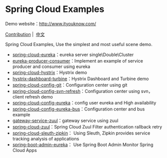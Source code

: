 # Spring Cloud Examples

Demo website：http://www.ityouknow.com/

[Contribution](https://github.com/ityouknow/spring-boot-examples/issues)&nbsp;| &nbsp;[中文](README.md)


Spring Cloud Examples, Use the simplest and most useful scene demo.


- [spring-cloud-eureka](https://github.com/ityouknow/spring-cloud-starter/tree/master/spring-cloud-eureka)：eureka server single\Double\Cluster
- [eureka-producer-consumer](https://github.com/ityouknow/spring-cloud-starter/tree/master/eureka-producer-consumer)：Implement an example of service producer and consumer using eureka 
- [spring-cloud-hystrix](https://github.com/ityouknow/spring-cloud-starter/tree/master/spring-cloud-hystrix)：Hystrix demo
- [hystrix-dashboard-turbine](https://github.com/ityouknow/spring-cloud-starter/tree/master/hystrix-dashboard-turbine)：Hystrix Dashboard and Turbine demo
- [spring-cloud-config-git](https://github.com/ityouknow/spring-cloud-starter/tree/master/spring-cloud-config-git)：Configuration center using git 
- [spring-cloud-config-svn-refresh](https://github.com/ityouknow/spring-cloud-starter/tree/master/spring-cloud-config-svn-refresh)：Configuration center using svn，client refresh demo
- [spring-cloud-config-eureka](https://github.com/ityouknow/spring-cloud-starter/tree/master/spring-cloud-config-eureka)：config user eureka and High availability
- [spring-cloud-config-eureka-bus](https://github.com/ityouknow/spring-cloud-starter/tree/master/spring-cloud-config-eureka-bus)：Configuration center and bus example
- [gateway-service-zuul](https://github.com/ityouknow/spring-cloud-starter/tree/master/gateway-service-zuul)：gateway service using zuul  
- [spring-cloud-zuul](https://github.com/ityouknow/spring-cloud-starter/tree/master/spring-cloud-zuul)：Spring Cloud Zuul  Filter authentication rallback retry    
- [spring-cloud-sleuth-zipkin](https://github.com/ityouknow/spring-cloud-starter/tree/master/spring-cloud-sleuth-zipkin)： Using Sleuth, Zipkin provides service tracking analysis of applications  
- [spring-boot-admin-eureka](https://github.com/ityouknow/spring-cloud-starter/tree/master/spring-boot-admin-eureka)： Use Spring Boot Admin Monitor Spring Cloud Apps  